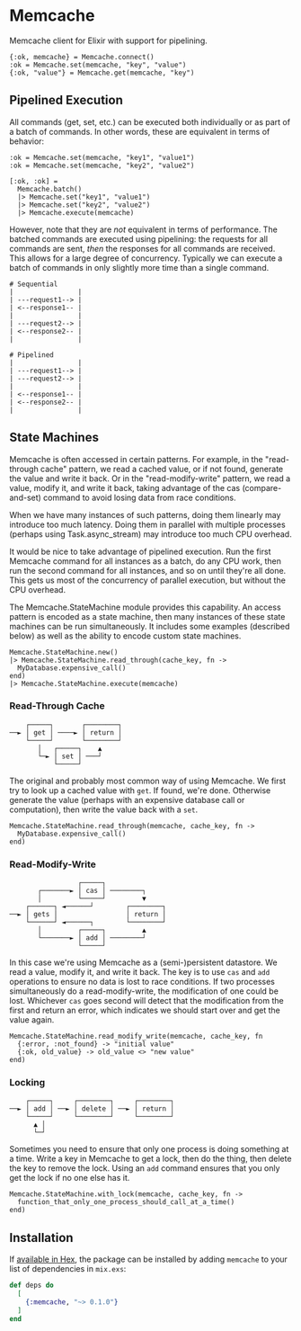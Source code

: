 # Memcache

Memcache client for Elixir with support for pipelining.

    {:ok, memcache} = Memcache.connect()
    :ok = Memcache.set(memcache, "key", "value")
    {:ok, "value"} = Memcache.get(memcache, "key")

## Pipelined Execution

All commands (get, set, etc.) can be executed both individually or as part of
a batch of commands. In other words, these are equivalent in terms of
behavior:

    :ok = Memcache.set(memcache, "key1", "value1")
    :ok = Memcache.set(memcache, "key2", "value2")

    [:ok, :ok] =
      Memcache.batch()
      |> Memcache.set("key1", "value1")
      |> Memcache.set("key2", "value2")
      |> Memcache.execute(memcache)

However, note that they are *not* equivalent in terms of performance. The
batched commands are executed using pipelining: the requests for all commands
are sent, *then* the responses for all commands are received. This allows for
a large degree of concurrency. Typically we can execute a batch of commands
in only slightly more time than a single command.

    # Sequential
    |                |
    | ---request1--> |
    | <--response1-- |
    |                |
    | ---request2--> |
    | <--response2-- |
    |                |

    # Pipelined
    |                |
    | ---request1--> |
    | ---request2--> |
    |                |
    | <--response1-- |
    | <--response2-- |
    |                |

## State Machines

Memcache is often accessed in certain patterns. For example, in
the "read-through cache" pattern, we read a cached value, or if not found,
generate the value and write it back. Or in the "read-modify-write" pattern,
we read a value, modify it, and write it back, taking advantage of the cas
(compare-and-set) command to avoid losing data from race conditions.

When we have many instances of such patterns, doing them linearly may
introduce too much latency. Doing them in parallel with multiple processes
(perhaps using Task.async_stream) may introduce too much CPU overhead.

It would be nice to take advantage of pipelined execution. Run the first
Memcache command for all instances as a batch, do any CPU work, then run the
second command for all instances, and so on until they're all done. This gets
us most of the concurrency of parallel execution, but without the CPU
overhead.

The Memcache.StateMachine module provides this capability. An access pattern
is encoded as a state machine, then many instances of these state machines
can be run simultaneously. It includes some examples (described below) as well
as the ability to encode custom state machines.

    Memcache.StateMachine.new()
    |> Memcache.StateMachine.read_through(cache_key, fn ->
      MyDatabase.expensive_call()
    end)
    |> Memcache.StateMachine.execute(memcache)

### Read-Through Cache

        ┌─────┐       ┌────────┐
    ──► │ get │ ────► │ return │
        └─────┘       └────────┘
           │   ┌─────┐    ▲
           └─► │ set │ ───┘
               └─────┘

The original and probably most common way of using Memcache. We first try to
look up a cached value with `get`. If found, we're done. Otherwise generate
the value (perhaps with an expensive database call or computation), then
write the value back with a `set`.

    Memcache.StateMachine.read_through(memcache, cache_key, fn ->
      MyDatabase.expensive_call()
    end)

### Read-Modify-Write

                     ┌─────┐
           ┌───────► │ cas │ ────────┐
           │         └─────┘         ▼
        ┌──────┐ ◄──────┘        ┌────────┐
    ──► │ gets │                 │ return │
        └──────┘ ◄──────┐        └────────┘
           │         ┌─────┐         ▲
           └───────► │ add │ ────────┘
                     └─────┘

In this case we're using Memcache as a (semi-)persistent datastore. We read a
value, modify it, and write it back. The key is to use `cas` and `add`
operations to ensure no data is lost to race conditions. If two processes
simultaneously do a read-modify-write, the modification of one could be lost.
Whichever `cas` goes second will detect that the modification from the first
and return an error, which indicates we should start over and get the value
again.

    Memcache.StateMachine.read_modify_write(memcache, cache_key, fn
      {:error, :not_found} -> "initial value"
      {:ok, old_value} -> old_value <> "new value"
    end)

### Locking

        ┌─────┐     ┌────────┐     ┌────────┐
    ──► │ add │ ──► │ delete │ ──► │ return │
        └─────┘     └────────┘     └────────┘
          ▲ │
          └─┘

Sometimes you need to ensure that only one process is doing something at a
time. Write a key in Memcache to get a lock, then do the thing, then delete
the key to remove the lock. Using an `add` command ensures that you only get
the lock if no one else has it.

    Memcache.StateMachine.with_lock(memcache, cache_key, fn ->
      function_that_only_one_process_should_call_at_a_time()
    end)

## Installation

If [available in Hex](https://hex.pm/docs/publish), the package can be installed
by adding `memcache` to your list of dependencies in `mix.exs`:

```elixir
def deps do
  [
    {:memcache, "~> 0.1.0"}
  ]
end
```
